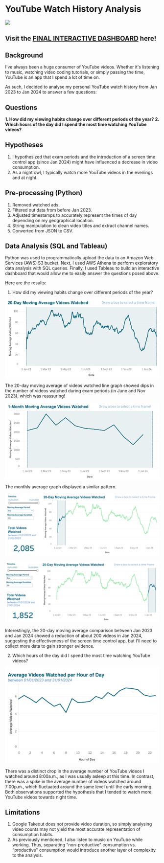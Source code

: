 # YouTube Watch History Analysis
![](https://github.com/Dillonwong12/YouTube_Watch_History_Analysis/blob/main/images/tableau_dashboard.gif)

## Visit the [FINAL INTERACTIVE DASHBOARD](https://public.tableau.com/shared/7XQQH4G5S?:display_count=n&:origin=viz_share_link) here!


## Background
I've always been a huge consumer of YouTube videos. Whether it's listening to music, watching video coding tutorials, or simply passing the time, YouTube is an app that I spend a lot of time on.

As such, I decided to analyse my personal YouTube watch history from Jan 2023 to Jan 2024 to answer a few questions:


## Questions
**1. How did my viewing habits change over different periods of the year?**
**2. Which hours of the day did I spend the most time watching YouTube videos?**


## Hypotheses
1. I hypothesized that exam periods and the introduction of a screen time control app (since Jan 2024) might have influenced a decrease in video consumption.
2. As a night owl, I typically watch more YouTube videos in the evenings and at night.


## Pre-processing (Python)
1. Removed watched ads.
2. Filtered out data from before Jan 2023.
3. Adjusted timestamps to accurately represent the times of day depending on my geographical location.
4. String manipulation to clean video titles and extract channel names.
5. Converted from JSON to CSV.


## Data Analysis (SQL and Tableau)
Python was used to programmatically upload the data to an Amazon Web Services (AWS) S3 bucket. Next, I used AWS Athena to perform exploratory data analysis with SQL queries. Finally, I used Tableau to build an interactive dashboard that would allow me to easily answer the questions posed above. 

Here are the results:

1. How did my viewing habits change over different periods of the year?
   
![](https://github.com/Dillonwong12/YouTube_Watch_History_Analysis/blob/main/images/20_day_moving_avg.png)

The 20-day moving average of videos watched line graph showed dips in the number of videos watched during exam periods (in June and Nov 2023), which was reassuring! 

![](https://github.com/Dillonwong12/YouTube_Watch_History_Analysis/blob/main/images/1_month_moving_avg.png)

The monthly average graph displayed a similar pattern.

![](https://github.com/Dillonwong12/YouTube_Watch_History_Analysis/blob/main/images/20_day_moving_avg_Jan_2023.png)

![](https://github.com/Dillonwong12/YouTube_Watch_History_Analysis/blob/main/images/20_day_moving_avg_Jan_2024.png)

Interestingly, the 20-day moving average comparison between Jan 2023 and Jan 2024 showed a reduction of about 200 videos in Jan 2024, suggesting the effectiveness of the screen time control app, but I'll need to collect more data to gain stronger evidence.

2. Which hours of the day did I spend the most time watching YouTube videos?

![](https://github.com/Dillonwong12/YouTube_Watch_History_Analysis/blob/main/images/avg_vids_watched_per_hour.png)

There was a distinct drop in the average number of YouTube videos I watched around 8:00a.m., as I was usually asleep at this time. In contrast, there was a spike in the average number of videos watched around 7:00p.m., which fluctuated around the same level until the early morning. Both observations supported the hypothesis that I tended to watch more YouTube videos towards night time.


## Limitations
1. Google Takeout does not provide video duration, so simply analysing video counts may not yield the most accurate representation of consumption habits.
2. As previously mentioned, I also listen to music on YouTube while working. Thus, separating "non-productive" consumption vs. "productive" consumption would introduce another layer of complexity to the analysis.
